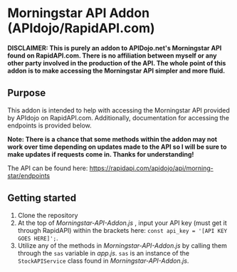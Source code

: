 # Morningstar API Addon (APIdojo/RapidAPI.com)

**DISCLAIMER: This is purely an addon to APIDojo.net's Morningstar API found on RapidAPI.com.  There is no affiliation between myself or any other party involved in the production of the API.  The whole point of this addon is to make accessing the Morningstar API simpler and more fluid.**

## Purpose

This addon is intended to help with accessing the Morningstar API provided by APIdojo on RapidAPI.com.  Additionally, documentation for accessing the endpoints is provided below.  

**Note: There is a chance that some methods within the addon may not work over time depending on updates made to the API so I will be sure to make updates if requests come in. Thanks for understanding!**

The API can be found here: https://rapidapi.com/apidojo/api/morning-star/endpoints

## Getting started

1. Clone the repository
2. At the top of _Morningstar-API-Addon.js_ , input your API key (must get it through RapidAPI) within the brackets here: ``` const api_key = '[API KEY GOES HERE]'; ```.
3. Utilize any of the methods in _Morningstar-API-Addon.js_ by calling them through the ``` sas ``` variable in _app.js_.  ``` sas ``` is an instance of the ``` StockAPIService ``` class found in _Morningstar-API-Addon.js_.
